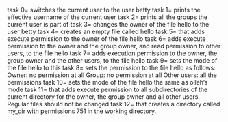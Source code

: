 task 0= switches the current user to the user betty task 1= prints the effective username of the current user task 2= prints all the groups the current user is part of task 3= changes the owner of the file hello to the user betty task 4= creates an empty file called hello task 5= that adds execute permission to the owner of the file hello task 6= adds execute permission to the owner and the group owner, and read permission to other users, to the file hello task 7= adds execution permission to the owner, the group owner and the other users, to the file hello task 9= sets the mode of the file hello to this task 8= sets the permission to the file hello as follows: Owner: no permission at all Group: no permission at all Other users: all the permissions task 10= sets the mode of the file hello the same as olleh’s mode task 11= that adds execute permission to all subdirectories of the current directory for the owner, the group owner and all other users. Regular files should not be changed
task 12= that creates a directory called my_dir with permissions 751 in the working directory.
